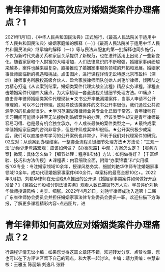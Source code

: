 # 青年律师如何高效应对婚姻类案件办理痛点？1

2021年1月1日，《中华人民共和国民法典》正式施行，《最高人民法院关于适用中华人民共和国民法典〉婚姻家庭编的解释（一）》《最高人民法院关于适用中华人民共和国民法典〉继承编的解释（一）》等与民法典配套的第一批解释也同步施行，不仅为新时代夫妻关系和家庭关系提供了新规范，也在法律适用上出现了一些新变化。随着家庭和个人财富的大幅增加，人们法律意识的不断增强，婚姻家事纠纷越来越多，案件也越来越复杂，直接推动了婚姻家事服务领域的开拓和发展。婚姻家事律师面临新的机遇和挑战。点击图片，进行课程详情无讼特邀北京市盈科（深圳）律师事务所股权高级合伙人、盈合家族律师团队创始人刘艳华律师，倾团队之力精心打造《从谈案到结案，婚姻类案件代理实战全流程》精品实务课程。课程直击婚姻案件代理四大痛点，为大家梳理一套全流程关键细节处理方法。01痛点：直击青年律师婚姻类案件代理现状★文书公开率低离婚案件，当事人申请不公开审理的，可以不公开审理。这就导致该类案件的文书公开率很低，我们通过公共资源学习的机会就很少。★学习范围受限律师业务专业化已趋于常态，青年律师在实习期间可能很少甚至无法接触到婚姻案件的办理，但该类案件却又是青年律师最容易习得、也是最有机会独立承办，个人成长最快的案件类型之一。★最终成案率低婚姻家庭类的咨询非常多，但是律师成案率却很低。★公开案例极少成案后，我们可以直接参考学习的公开案例也非常少，不利于我们对代理案件的研究。02应对：从谈案到办理结案，一整套全流程关键细节处理方法★方法论：“三观一法”助你少走弯路宏观：应该如何做？【办案思路】中观：方案怎么定？【服务方案】微观：具体怎么做？【细节处理：程序&实体】方法：如何做得好？【丰富经验、技巧和方法传授】★课程表：内容细致全面，附赠“办案锦囊”和“实用模板”03专业：专注婚家领域10余年，授课风格务实、细腻刘艳华律师专注婚姻家事领域10余年，成功代理婚姻家事案件600余件，单案标的最高金额10亿+。2022年3月初，刘艳华律师在无讼晚8点推出的公开课《婚姻家事类案件如何做好开庭准备？》《离婚公司股权分割法律实务》观看人数已突破15万人次。学员评价刘艳华律师授课风格：务实、细腻。2022年4月21日，刘艳华律师成功入选第十二届广东省律师协会委员会并担任婚姻家事法律专业委员会委员一职。欢迎扫描下方海报，了解更多课程精彩内容~点击图片，进

# 青年律师如何高效应对婚姻类案件办理痛点？2

行课程详情无讼小编：如果您觉得这篇文章还不错，欢迎转发分享、点赞收藏，您也可以在下方评论区留下自己的观点，和大家一起讨论。主编：靖力责编：林慧审核：王雅玉 陈丽娟 刘逸凡 张野

